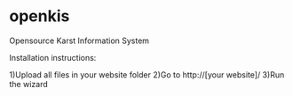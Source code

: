 # openkis
Opensource Karst Information System

Installation instructions:


1)Upload all files in your website folder
2)Go to http://[your website]/
3)Run the wizard


